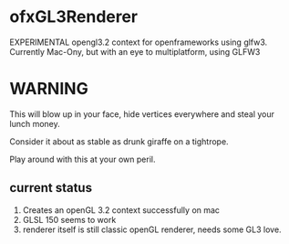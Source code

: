 ofxGL3Renderer
==============

EXPERIMENTAL opengl3.2 context for openframeworks using glfw3. Currently Mac-Ony, but with an eye to multiplatform, using GLFW3 

# WARNING

This will blow up in your face, hide vertices everywhere and steal your lunch money.

Consider it about as stable as drunk giraffe on a tightrope.

Play around with this at your own peril.

## current status

1. Creates an openGL 3.2 context successfully on mac
2. GLSL 150 seems to work
3. renderer itself is still classic openGL renderer, needs some GL3 love.